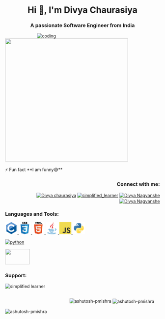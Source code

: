 <h1 align="center">Hi 👋, I'm Divya Chaurasiya</h1>
<h3 align="center">A passionate Software Engineer from India</h3>

<img align="right" alt="coding" width="400" src="https://i.pinimg.com/originals/81/17/8b/81178b47a8598f0c81c4799f2cdd4057.gif">

<p align="left"> <img src="https://gifdb.com/images/high/computer-system-coding-j3szfjv9fwb5at9x.gif"  width="400" height="400"/> </p>
⚡ Fun fact **I am funny😅**

<h3 align="right">Connect with me:</h3>
<p align="right">
<a href="https://twitter.com/DurgaChaurasiy9" target="blank"><img align="center" src="https://cdn.worldvectorlogo.com/logos/twitter-3.svg" alt="Divya chaurasiya" height="28" width="35" /></a>
<a href="https://www.instagram.com/divya_nagvanshe?igsh=cXcwazZxaWNuNXgz" target="blank"><img align="center" src="https://cdn.pixabay.com/photo/2016/08/09/17/52/instagram-1581266_1280.jpg" alt="simplified_learner" height="28" width="35" /></a>
<a href="http://www.youtube.com/@durgachaurasiya4339" target="blank"><img align="center" src="https://raw.githubusercontent.com/rahuldkjain/github-profile-readme-generator/master/src/images/icons/Social/youtube.svg" alt="Divya Nagvanshe" height="28" width="55" /></a>
 <a href="https://www.linkedin.com/in/durgawati-chaurasiya-22a260275?utm_source=share&utm_campaign=share_via&utm_content=profile&utm_medium=android_app" target="blank"><img align="center" src="https://play-lh.googleusercontent.com/kMofEFLjobZy_bCuaiDogzBcUT-dz3BBbOrIEjJ-hqOabjK8ieuevGe6wlTD15QzOqw" alt="Divya Nagvanshe" height="28" width="35" /></a>
</p>
</p>



<h3 align="left">Languages and Tools:</h3>
<p align="left"> <a href="https://www.codewithharry.com/tutorial/c/" target="_blank" rel="noreferrer"> <img src="https://raw.githubusercontent.com/devicons/devicon/master/icons/c/c-original.svg" alt="c" width="40" height="40"/> </a> <a href="https://www.codewithharry.com/tutorial/css-home/" target="_blank" rel="noreferrer"> <img src="https://raw.githubusercontent.com/devicons/devicon/master/icons/css3/css3-original-wordmark.svg" alt="css3" width="40" height="40"/> </a> <a href="https://www.codewithharry.com/tutorial/html-home/" target="_blank" rel="noreferrer"> <img src="https://raw.githubusercontent.com/devicons/devicon/master/icons/html5/html5-original-wordmark.svg" alt="html5" width="40" height="40"/> </a> <a href="https://www.codewithharry.com/tutorial/java/" target="_blank" rel="noreferrer"> <img src="https://raw.githubusercontent.com/devicons/devicon/master/icons/java/java-original.svg" alt="java" width="40" height="40"/> </a> <a href="https://www.codewithharry.com/tutorial/js/" target="_blank" rel="noreferrer"> <img src="https://raw.githubusercontent.com/devicons/devicon/master/icons/javascript/javascript-original.svg" alt="javascript" width="40" height="40"/> </a>   <a href="https://www.codewithharry.com/tutorial/python/" target="_blank" rel="noreferrer"> <img src="https://raw.githubusercontent.com/devicons/devicon/master/icons/python/python-original.svg" alt="python" width="40" height="40"/> </a> </p>

 <a href="https://www.codewithharry.com/tutorial/react-home/" target="_blank" rel="noreferrer"> <img src="https://miro.medium.com/v2/resize:fit:1200/1*y6C4nSvy2Woe0m7bWEn4BA.png" alt="python" width="40" height="40"/> </a> </p>

 <a href="https://riptutorial.com/ebook/node-js" target="_blank" rel="noreferrer"> <img src="https://encrypted-tbn0.gstatic.com/images?q=tbn:ANd9GcTgLG6GPyvIeIyLGr1WmQdBbWFb7zqPmrHqUFhGEhU9Qg&s" width="80" height="50"/> </a> </p>

<h3 align="left">Support:</h3>
<p><a href="https://www.buymeacoffee.com/simplified"> <img align="left" src="https://cdn.buymeacoffee.com/buttons/v2/default-yellow.png" height="50" width="210" alt="simplified learner" /></a></p><br><br>

<p><img align="left" src="https://github-readme-stats.vercel.app/api/top-langs?username=ashutosh-pmishra&show_icons=true&locale=en&layout=compact" alt="ashutosh-pmishra" /></p>

<p>&nbsp;<img align="center" src="https://github-readme-stats.vercel.app/api?username=ashutosh-pmishra&show_icons=true&locale=en" alt="ashutosh-pmishra" /></p>

<p><img align="center" src="https://github-readme-streak-stats.herokuapp.com/?user=ashutosh-pmishra&" alt="ashutosh-pmishra" /></p>

